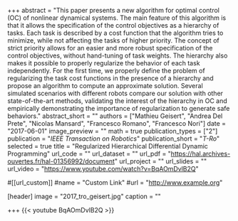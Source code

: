 +++
abstract = "This paper presents a new algorithm for optimal control (OC) of nonlinear dynamical systems. The main feature of this algorithm is that it allows the specification of the control objectives as a hierarchy of tasks. Each task is described by a cost function that the algorithm tries to minimize, while not affecting the tasks of higher priority. The concept of strict priority allows for an easier and more robust specification of the control objectives, without hand-tuning of task weights. The hierarchy also makes it possible to properly regularize the behavior of each task independently. For the first time, we properly define the problem of regularizing the task cost functions in the presence of a hierarchy and propose an algorithm to compute an approximate solution. Several simulated scenarios with different robots compare our solution with other state-of-the-art methods, validating the interest of the hierarchy in OC and empirically demonstrating the importance of regularization to generate safe behaviors."
abstract_short = ""
authors = ["Mathieu Geisert", "Andrea Del Prete", "Nicolas Mansard", "Francesco Romano", "Francesco Nori"]
date = "2017-06-01"
image_preview = ""
math = true
publication_types = ["2"]
publication = "*IEEE Transaction on Robotics*"
publication_short = "*T-Ro*"
selected = true
title = "Regularized Hierarchical Differential Dynamic Programming"
url_code = ""
url_dataset = ""
url_pdf = "https://hal.archives-ouvertes.fr/hal-01356992/document"
url_project = ""
url_slides = ""
url_video = "https://www.youtube.com/watch?v=BqAOmDvlB2Q"

#[[url_custom]]
#name = "Custom Link"
#url = "http://www.example.org"

[header]
image = "2017_tro_geisert.jpg"
caption = ""

+++
{{< youtube BqAOmDvlB2Q >}}
